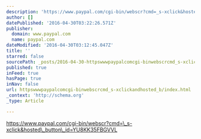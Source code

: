 ```yaml
---
description: 'https://www.paypal.com/cgi-bin/webscr?cmd=_s-xclick&hosted_button_id=YU8KK35FBGVVL'
author: []
datePublished: '2016-04-30T03:22:26.571Z'
publisher:
  domain: www.paypal.com
  name: paypal.com
dateModified: '2016-04-30T03:12:45.047Z'
title: ''
starred: false
sourcePath: _posts/2016-04-30-httpswwwpaypalcomcgi-binwebscrcmd_s-xclickandhosted_b.md
published: true
inFeed: true
hasPage: true
inNav: false
url: httpswwwpaypalcomcgi-binwebscrcmd_s-xclickandhosted_b/index.html
_context: 'http://schema.org'
_type: Article

---
```

https://www.paypal.com/cgi-bin/webscr?cmd=\_s-xclick&hosted\_button\_id=YU8KK35FBGVVL